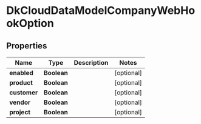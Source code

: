 
# DkCloudDataModelCompanyWebHookOption

## Properties
Name | Type | Description | Notes
------------ | ------------- | ------------- | -------------
**enabled** | **Boolean** |  |  [optional]
**product** | **Boolean** |  |  [optional]
**customer** | **Boolean** |  |  [optional]
**vendor** | **Boolean** |  |  [optional]
**project** | **Boolean** |  |  [optional]



